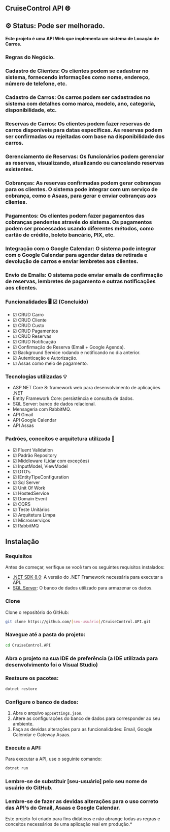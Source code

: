 ## CruiseControl API 🌐

## ⚙️ Status: Pode ser melhorado.

#### Este projeto é uma API Web que implementa um sistema de Locação de Carros.

### Regras do Negócio.

### Cadastro de Clientes: Os clientes podem se cadastrar no sistema, fornecendo informações como nome, endereço, número de telefone, etc.

### Cadastro de Carros: Os carros podem ser cadastrados no sistema com detalhes como marca, modelo, ano, categoria, disponibilidade, etc.

### Reservas de Carros: Os clientes podem fazer reservas de carros disponíveis para datas específicas. As reservas podem ser confirmadas ou rejeitadas com base na disponibilidade dos carros.

### Gerenciamento de Reservas: Os funcionários podem gerenciar as reservas, visualizando, atualizando ou cancelando reservas existentes.

### Cobranças: As reservas confirmadas podem gerar cobranças para os clientes. O sistema pode integrar com um serviço de cobrança, como o Asaas, para gerar e enviar cobranças aos clientes.

### Pagamentos: Os clientes podem fazer pagamentos das cobranças pendentes através do sistema. Os pagamentos podem ser processados usando diferentes métodos, como cartão de crédito, boleto bancário, PIX, etc.

### Integração com o Google Calendar: O sistema pode integrar com o Google Calendar para agendar datas de retirada e devolução de carros e enviar lembretes aos clientes.

### Envio de Emails: O sistema pode enviar emails de confirmação de reservas, lembretes de pagamento e outras notificações aos clientes.


### Funcionalidades 🖥️  ☑ (Concluído) 


- ☑ CRUD Carro
- ☑ CRUD Cliente
- ☑ CRUD Custo
- ☑ CRUD Pagamentos
- ☑ CRUD Reservas
- ☑ CRUD Notificação 
- ☑ Confirmação de Reserva (Email + Google Agenda).
- ☑ Background Service rodando e notificando no dia anterior.
- ☑ Autenticação e Autorização.
- ☑ Assas como meio de pagamento.
  

### Tecnologias utilizadas 💡


- ASP.NET Core 8: framework web para desenvolvimento de aplicações .NET
- Entity Framework Core: persistência e consulta de dados.
- SQL Server: banco de dados relacional.
- Mensageria com RabbitMQ.
- API Gmail
- API Google Calendar
- API Assas 

### Padrões, conceitos e arquitetura utilizada 📂


- ☑ Fluent Validation
- ☑ Padrão Repository
- ☑ Middleware (Lidar com exceções)
- ☑ InputModel, ViewModel
- ☑ DTO’s 
- ☑ IEntityTipeConfiguration 
- ☑ Sql Server 
- ☑ Unit Of Work
- ☑ HostedService
- ☑ Domain Event
- ☑ CQRS
- ☑ Teste Unitários
- ☑ Arquitetura Limpa
- ☑ Microsserviços
- ☑ RabbitMQ


 
## Instalação

### Requisitos

Antes de começar, verifique se você tem os seguintes requisitos instalados:

- [.NET SDK 8.0](https://dotnet.microsoft.com/download/dotnet/8.0): A versão do .NET Framework necessária para executar a API.
- [SQL Server](https://www.microsoft.com/en-us/sql-server): O banco de dados utilizado para armazenar os dados.

### Clone

Clone o repositório do GitHub:

```bash
git clone https://github.com/[seu-usuário]/CruiseControl.API.git
```

### Navegue até a pasta do projeto:

```bash
cd CruiseControl.API
```

### Abra o projeto na sua IDE de preferência (a IDE utilizada para desenvolvimento foi o Visual Studio)

### Restaure os pacotes:

```bash
dotnet restore
```

### Configure o banco de dados:

1. Abra o arquivo `appsettings.json`.
2. Altere as configurações do banco de dados para corresponder ao seu ambiente.
3. Faça as devidas alterações para as funcionalidades: Email, Google Calendar e Gateway Asaas.

### Execute a API:

Para executar a API, use o seguinte comando:

```bash
dotnet run
```

### Lembre-se de substituir [seu-usuário] pelo seu nome de usuário do GitHub.
### Lembre-se de fazer as devidas alterações para o uso correto das API's do Gmail, Asaas e Google Calendar.

Este projeto foi criado para fins didáticos e não abrange todas as regras e conceitos necessários de uma aplicação real em produção.*
